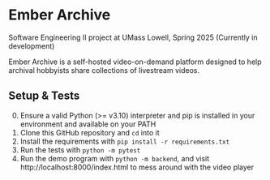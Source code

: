 
# Ember Archive

Software Engineering II project at UMass Lowell, Spring 2025
(Currently in development)

Ember Archive is a self-hosted video-on-demand platform designed to help archival hobbyists share collections of livestream videos. 






## Setup & Tests

0. Ensure a valid Python (>= v3.10) interpreter and pip is installed in your environment and available on your PATH
1. Clone this GitHub repository and `cd` into it
2. Install the requirements with `pip install -r requirements.txt`
3. Run the tests with `python -m pytest`
4. Run the demo program with `python -m backend`, and visit http://localhost:8000/index.html to mess around with the video player
